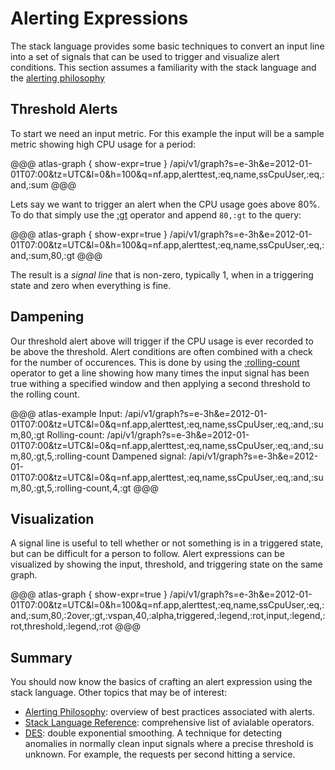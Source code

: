 # Alerting Expressions

The stack language provides some basic techniques to convert an input line into a set of signals
that can be used to trigger and visualize alert conditions. This section assumes a familiarity
with the stack language and the [alerting philosophy](Alerting-Philosophy)

## Threshold Alerts

To start we need an input metric. For this example the input will be a sample metric showing
high CPU usage for a period:

@@@ atlas-graph { show-expr=true }
/api/v1/graph?s=e-3h&e=2012-01-01T07:00&tz=UTC&l=0&h=100&q=nf.app,alerttest,:eq,name,ssCpuUser,:eq,:and,:sum
@@@

Lets say we want to trigger an alert when the CPU usage goes above 80%. To do that simply use the
[:gt](math-gt) operator and append `80,:gt` to the query:

@@@ atlas-graph { show-expr=true }
/api/v1/graph?s=e-3h&e=2012-01-01T07:00&tz=UTC&l=0&h=100&q=nf.app,alerttest,:eq,name,ssCpuUser,:eq,:and,:sum,80,:gt
@@@

The result is a _signal line_ that is non-zero, typically 1, when in a triggering state and zero
when everything is fine.

## Dampening

Our threshold alert above will trigger if the CPU usage is ever recorded to be above the
threshold. Alert conditions are often combined with a check for the number of occurences. This
is done by using the [:rolling-count](stateful-rolling-count) operator to get a line showing
how many times the input signal has been true withing a specified window and then applying a
second threshold to the rolling count.

@@@ atlas-example
Input: /api/v1/graph?s=e-3h&e=2012-01-01T07:00&tz=UTC&l=0&q=nf.app,alerttest,:eq,name,ssCpuUser,:eq,:and,:sum,80,:gt
Rolling-count: /api/v1/graph?s=e-3h&e=2012-01-01T07:00&tz=UTC&l=0&q=nf.app,alerttest,:eq,name,ssCpuUser,:eq,:and,:sum,80,:gt,5,:rolling-count
Dampened signal: /api/v1/graph?s=e-3h&e=2012-01-01T07:00&tz=UTC&l=0&q=nf.app,alerttest,:eq,name,ssCpuUser,:eq,:and,:sum,80,:gt,5,:rolling-count,4,:gt
@@@

## Visualization

A signal line is useful to tell whether or not something is in a triggered state, but can
be difficult for a person to follow. Alert expressions can be visualized by showing the
input, threshold, and triggering state on the same graph.

@@@ atlas-graph { show-expr=true }
/api/v1/graph?s=e-3h&e=2012-01-01T07:00&tz=UTC&l=0&h=100&q=nf.app,alerttest,:eq,name,ssCpuUser,:eq,:and,:sum,80,:2over,:gt,:vspan,40,:alpha,triggered,:legend,:rot,input,:legend,:rot,threshold,:legend,:rot
@@@

## Summary

You should now know the basics of crafting an alert expression using the stack language. Other
topics that may be of interest:

* [Alerting Philosophy](Alerting-Philosophy): overview of best practices associated with alerts.
* [Stack Language Reference](Stack-Language-Reference): comprehensive list of avialable operators.
* [DES](DES): double exponential smoothing. A technique for detecting anomalies in normally clean
  input signals where a precise threshold is unknown. For example, the requests per second hitting
  a service.
